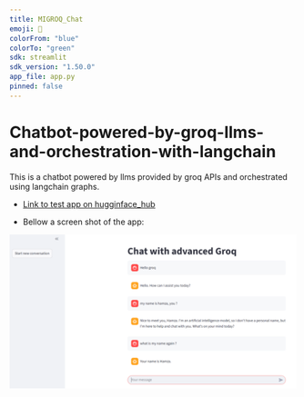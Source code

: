 ```yaml
---
title: MIGROQ_Chat
emoji: 🤖
colorFrom: "blue"
colorTo: "green"
sdk: streamlit
sdk_version: "1.50.0"
app_file: app.py
pinned: false
---
```


# Chatbot-powered-by-groq-llms-and-orchestration-with-langchain
This is a chatbot powered by llms provided by groq APIs and orchestrated using langchain graphs. 

- [Link to test app on hugginface_hub](https://huggingface.co/spaces/HAJJINIHamza/MIGROQ_Chat)

- Bellow a screen shot of the app:

 ![Screenshot of the app ](ressources/chat_with_advanced_groq.png)